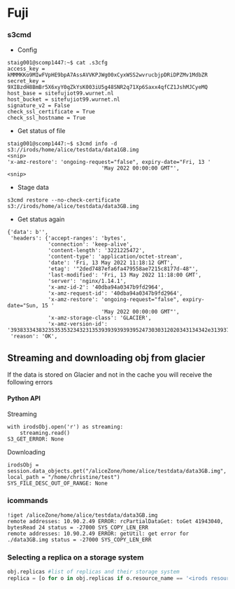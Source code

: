 # Fuji

### s3cmd

- Config

```
staig001@scomp1447:~$ cat .s3cfg
access_key = kMMMKKo9MIwFVpHE9bpA7AssAVVKPJWg00xCyxWSS2wvrucbjpDRiDPZMv1MdbZR
secret_key = 9XIBzdH8BmBr5X6xyY0qZkYsK003iU5g48SNR2q71Xp6Saxx4qfCZ1JshMJCyeMQ
host_base = sitefujiot99.wurnet.nl
host_bucket = sitefujiot99.wurnet.nl
signature_v2 = False
check_ssl_certificate = True
check_ssl_hostname = True
```



- Get status of file

```
staig001@scomp1447:~$ s3cmd info -d s3://irods/home/alice/testdata/data1GB.img
<snip>
'x-amz-restore': 'ongoing-request="false", expiry-date="Fri, 13 '
                              'May 2022 00:00:00 GMT"',
<snip>
```



- Stage data

```
s3cmd restore --no-check-certificate s3://irods/home/alice/testdata/data3GB.img
```



- Get status again

```
{'data': b'',
 'headers': {'accept-ranges': 'bytes',
             'connection': 'keep-alive',
             'content-length': '3221225472',
             'content-type': 'application/octet-stream',
             'date': 'Fri, 13 May 2022 11:18:12 GMT',
             'etag': '"2ded7487efa6fa479558ae7215c8177d-48"',
             'last-modified': 'Fri, 13 May 2022 11:18:00 GMT',
             'server': 'nginx/1.14.1',
             'x-amz-id-2': '40dba94a0347b9fd2964',
             'x-amz-request-id': '40dba94a0347b9fd2964',
             'x-amz-restore': 'ongoing-request="false", expiry-date="Sun, 15 '
                              'May 2022 00:00:00 GMT"',
             'x-amz-storage-class': 'GLACIER',
             'x-amz-version-id': '393833343832353535323432313539393939393952473030312020343134342e31393737373231'},
 'reason': 'OK',
```

## Streaming and downloading obj from glacier

If the data is stored on Glacier and not in the cache you will receive the following errors

#### Python API

Streaming

```
with irodsObj.open('r') as streaming:
	streaming.read()
S3_GET_ERROR: None
```

Downloading

```
irodsObj = session.data_objects.get("/aliceZone/home/alice/testdata/data3GB.img", local_path = "/home/christine/test")
SYS_FILE_DESC_OUT_OF_RANGE: None
```

### icommands

```
!iget /aliceZone/home/alice/testdata/data3GB.img
remote addresses: 10.90.2.49 ERROR: rcPartialDataGet: toGet 41943040, bytesRead 24 status = -27000 SYS_COPY_LEN_ERR
remote addresses: 10.90.2.49 ERROR: getUtil: get error for ./data3GB.img status = -27000 SYS_COPY_LEN_ERR
```

### Selecting a replica on a storage system

```python
obj.replicas #list of replicas and their storage system
replica = [o for o in obj.replicas if o.resource_name == '<irods resource>']
```

